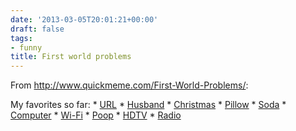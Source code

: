 ```yaml
---
date: '2013-03-05T20:01:21+00:00'
draft: false
tags:
- funny
title: First world problems
---
```


From http://www.quickmeme.com/First-World-Problems/:

My favorites so far: * [URL](http://www.quickmeme.com/meme/3t7gtd/) * [Husband](http://www.quickmeme.com/meme/3ss54z/) * [Christmas](http://www.quickmeme.com/meme/35fr5e/) * [Pillow](http://www.quickmeme.com/meme/3reyqs/) * [Soda](http://www.quickmeme.com/meme/3oe3cq/) * [Computer](http://www.quickmeme.com/meme/369hzo/) * [Wi-Fi](http://www.quickmeme.com/meme/35kv9g/) * [Poop](http://www.quickmeme.com/meme/3s2kzt/) * [HDTV](http://www.quickmeme.com/meme/35d3l2/) * [Radio](http://www.quickmeme.com/meme/35giyu/)

